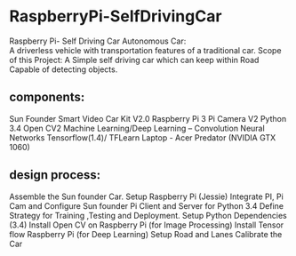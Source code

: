 # RaspberryPi-SelfDrivingCar
Raspberry Pi- Self Driving Car
Autonomous Car:  
A driverless vehicle with transportation features of a traditional car.
Scope of this Project:
A Simple self driving car which can keep within Road
Capable of detecting objects.

components:
-----------

Sun Founder Smart Video Car Kit V2.0
Raspberry Pi 3
Pi Camera V2
Python 3.4
Open CV2
Machine Learning/Deep Learning – Convolution Neural Networks
Tensorflow(1.4)/ TFLearn
Laptop - Acer Predator (NVIDIA GTX 1060)

design process:
---------------
Assemble the Sun founder Car.
Setup Raspberry Pi (Jessie)
Integrate PI, Pi Cam and Configure Sun founder Pi Client and Server for Python 3.4
Define Strategy for Training ,Testing and Deployment.
Setup Python Dependencies (3.4)
Install Open CV on Raspberry Pi (for Image Processing)
Install Tensor flow Raspberry Pi (for Deep Learning)
Setup Road and Lanes
Calibrate the Car
